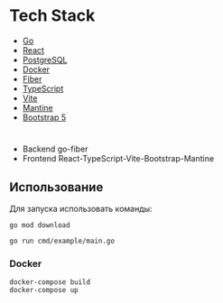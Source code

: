 # Tech Stack
- [Go](https://go.dev)
- [React](https://ru.reactjs.org/)
- [PostgreSQL](https://www.postgresql.org)
- [Docker](https://www.docker.com/)
- [Fiber](https://github.com/gofiber/fiber)
- [TypeScript](https://www.typescriptlang.org/)
- [Vite](https://vitejs.dev/)
- [Mantine](https://mantine.dev/)
- [Bootstrap 5](https://getbootstrap.com/)


#
* Backend go-fiber
* Frontend React-TypeScript-Vite-Bootstrap-Mantine


## Использование 
Для запуска использовать команды:

```go mod download```

```go run cmd/example/main.go```


### Docker
```shell
docker-compose build
docker-compose up
```

